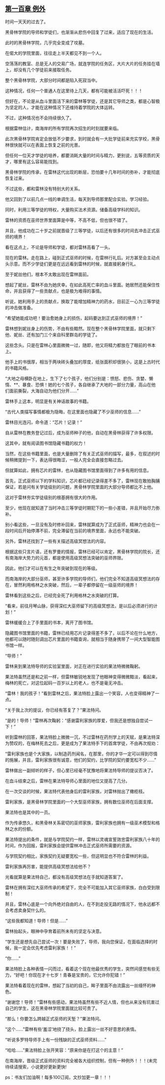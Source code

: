 ## [第一百章 例外](https://www.xxbiquge.com/11_11222/8740944.html)


  时间一天天的过去了。

  黑骨林学院的导师和学徒们，也渐渐从悲伤中回复了过来，适应了现在的生活。

  此时的黑骨林学院，几乎完全变成了坟墓。

  在偌大的学院里面，往往走上半天都见不到一个人。

  空荡荡的教室、总是无人的交易广场，就连学院的任务区，大片大片的任务挂在墙上，却没有几个学徒前来接取任务。

  整个黑骨林学院，大部分时间都是陷入死寂当中。

  这种情况，任何一个普通人在这里待上几天，都有可能被活活吓死！！！

  但好在，不论是从血斗里面活下来的雷林等学徒，还是其它导师之类，都是心智极为坚定的人，才能在这种情况下还维持着学院的大体运转。

  不过，这种情况也不会持续很久了。

  根据雷林估计，南海岸的所有学院再次招生的时刻就要来临。

  此次黑骨林学院肯定会放低不少要求，到时就会有一大批学徒前来充实学校，黑骨林很快就可以在表面上恢复之前的光景。

  但任何一位天才学徒的培养，都要消耗大量的时间与精力，更别说，五等资质的天才，哪里有这么容易能找到。

  黑骨林学院的传承，在雷林这代出现的断层，恐怕要十几年时间的弥补，才能彻底恢复过来。

  不过这些，都和雷林没有特别大的关系。

  他又回到了以前几点一线的单调生活，每天到导师那里配合实验。学习经验。

  同时，利用三等学徒的特权，大量购买法术资源。储备高级学科的知识。

  雷林的资质在巫师世界里面算是中等，不高不低，但也很不错了。

  并且，他成功在二十岁之前就晋级了三等学徒，以后还有很多的时间去冲击正式巫师的境界！

  看在这点上，不论是导师和学徒，都对雷林高看了一头。

  现在的雷林。走在路上，碰到正式巫师的时候，在雷林行礼后。对方甚至会主动点头示意。而不少学徒们更是在远远看到雷林的时候，就直接躬身行礼。

  至于妮丝他们，根本不太敢出现在雷林面前。

  想起了妮丝，雷林不由为她庆幸。在如此高死亡率的血斗里面。她居然还能保住性命，并且获得了一些贡献点，也是极为难得的事情。

  听说，她利用手上的贡献点，换取了能增加精神力的药水，目前正一心为三等学徒的冲击做准备。

  “希望她能成功吧！要治愈她身上的损伤，起码要达到正式巫师的境界！”

  雷林想到妮丝身上的伤势，不由有些黯然。现在整个黑骨林学院里面，就只剩下他、妮丝、还有加门三个来自科里群岛的学徒了。

  这些念头。只是在雷林心里面微微一过，随即，他又将精力都放在了眼前的书本上。

  他手上的书很厚，相当于两块砖头叠加的厚度，纸张面积却很狭小，这是上古时代的书籍风格。

  “大地之母横卧在地上，生下了七个孩子，他们分别是：愤怒、悲伤、贪婪、懒惰、**、暴食、恐惧！她的七个孩子，各自继承了大地的一部分力量，高山在他们面前撕裂，大海自动为他们分开……”

  雷林手上这本，明显是有关神话故事的书籍。

  “古代人类描写事情都极为隐晦，在这里面也隐藏了不少巫师的信息……”

  雷林目光连闪，命令道：“芯片！记录！”

  自从雷林在教务登记过后，成为巫师种子的他，自动在黑骨林获得了许多权限。

  这其中，就有阅读图书馆隐藏书籍的权力！

  当然，在这些书籍里面，也是大量删除了有关正式巫师的描写，最多，在叙述的时候稍微提到一下，表达得很晦涩，一般人完全会直接忽略过去。

  但就算如此，拥有芯片的雷林，也从隐藏图书馆里面得到了许多有用的信息。

  首先，正式巫师以下的学科知识，芯片都已经记录得差不多了，雷林现在敢拍胸脯保证，若是问有关学徒级别的问题，黑骨林学院里面的大部分导师都比不上他。

  这对于雷林夯实学徒级别的根基拥有很大的作用。

  至少，他现在就知道了当时冲击三等学徒时期犯下的一些小差错，并且开始尽力弥补。

  别小看这些，一旦没有及时修补回来，雷林就算成为了正式巫师，精神力也会在一段时间后开始停滞不前，完全滞留在当前的境界里面，永远也不能突破。

  另外，雷林还找到了一些有关描述高级冥想法的内容。

  根据这些只言片语，还有罗曼的情报，雷林已经可以肯定，黑骨林学院的院长，还有南海岸大势力的元首，都是使用高级冥想法突破的巫师界限。

  因此，他们才可以在有生之年突破到现在的等级。

  而南海岸的大部分巫师，甚至许多学院的导师们，他们完全不知道高级冥想法的存在，冒然利用格林之水突破，然后，一辈子都停留在一级巫师的境界！

  雷林看到这些之后，已经完全死了利用格林之水突破的打算。

  “看来，前往月琴山脉，获得深红大巫师留下的高级冥想法，是以后必须进行的计划！”

  雷林缓缓合上了手里面的书本，离开了图书馆。

  隐藏图书馆里面的书籍，雷林已经用芯片记录得差不多了，以后不论在什么地方，他都可以随时随刻调出芯片里面的书籍查询，就相当于随身携带了一间大型智能图书馆一样。

  “导师！”

  雷林来到果法特导师的实验室里面，对正在进行实验的果法特微微鞠躬。

  果法特虽然还是和之前一样，但雷林敏锐地发现了他眼神变得微微黯淡，看起来，梅林的死亡，对这位起码一百岁以上的老人，也不是毫无冲击。

  “雷林！我的孩子！”看到雷林之后，果法特脸上露出一个笑容，人也变得精神了一点。

  “关于我上次的提议，你已经有答复了？”果法特问。

  “是的！导师！”雷林再次鞠躬：“感谢雷利家族的厚爱，但我还是想独自尝试一下！”

  听到雷林的回答，果法特脸上微微一沉，不过雷林在药剂学上的天赋，是果法特深为赞叹的，在梅林死去之后，更是成为了果法特手下的首席学徒，不由再次规劝：

  “雷利家族也是个大家族，以制造药剂闻名，在那里，你的才华一定可以得到尽情的施展，并且，雷利家族很有诚意，他们的契约，比学院的契约要宽松不少……”

  雷林做出一副倾听的样子，但心里已经毫不犹豫地将果法特导师的提议否决了。

  在血斗结束之后，雷林在果法特导师心里面的地位又提高了几分。

  在一次交谈的时候，果法特代表他身后的雷利家族，对雷林抛出了橄榄枝。

  雷利家族，是黑骨林学院里面的一个大型巫师家族，拥有数位巫师在后面支撑。

  果法特也是其中的一员。

  作为传承悠久，和黑骨林关系密切的巫师家族，雷利家族也拥有一级巫术模型和格林之水的份额。

  果法特提出的条件，就是与学院契约一样，雷林以灵魂宣誓效忠雷利家族八十年的时间，作为回报，雷利家族会提供雷林冲击正式巫师所需要的资源。

  与学院契约相比，家族契约无疑要宽松一些，但这明显也不符合雷林的利益。

  雷利家族再厉害，能提供高级冥想法给他不？

  光看就算是果法特自己，都没有高级冥想法在手就知道答案了。

  雷林在拥有深红大巫师传承的希望下，完全不可能加入其它巫师家族，白白受到限制！

  并且，雷林心底是一个向外绝对自由的人，在不到走投无路的情况下，他永远都不会考虑卖身契什么的。

  “这些我都知道！导师！但是……”

  雷林抬起头，眼神中孕育着前所未有的坚定与决意。

  “学生还是想先自己尝试一次！要是失败了，导师，我向您保证，在面临选择的时候，我一定会优先考虑雷利家族！！”

  “你……”

  果法特脸上各种表情一闪而过，看着这个现在他最优秀的学生，突然间感觉有些无力，“好吧！你现在才十七岁！青春是宝贵的，它允许你犯错！”

  果法特看着现在的雷林，想起了当初的自己，眸子里面不由流露出一丝缅怀的神色。

  “谢谢您！导师！”雷林有些感动，果法特虽然有些不近人情，但也从来没有坑害过自己的学生，这在黑骨林学院里面就比较可贵了。

  “那么！你要怎么跨越正式巫师的天堑？”果法特问。

  “这个……”雷林有些‘羞涩’地挠了挠头，脸上露出一丝不好意思的表情。

  “听说多罗特导师手上有一份残缺的正式巫师资料……”

  “哈哈……”果法特脸上张开笑容：“原来你是在打这个的主意！”

  在南海岸，晋级正式巫师的资料完全被各大组织控制，但有一种例外！！！(未完待续请搜索，小说更好更新更快!

  ps：书友们加油啊！每多100订阅，文抄加更一章！！！

